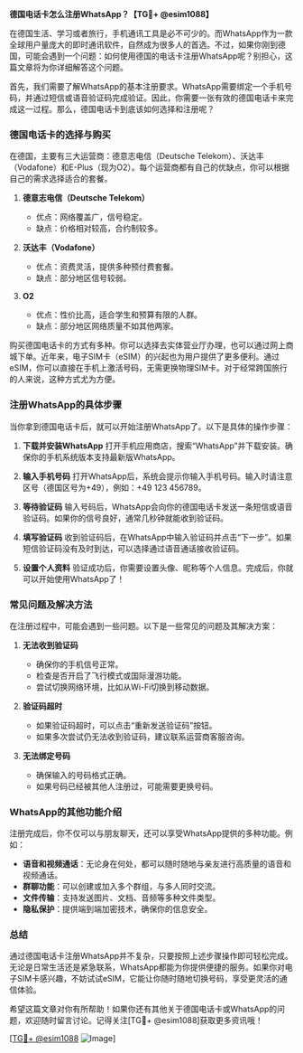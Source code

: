 **德国电话卡怎么注册WhatsApp？【TG💪+ @esim1088】**

在德国生活、学习或者旅行，手机通讯工具是必不可少的。而WhatsApp作为一款全球用户量庞大的即时通讯软件，自然成为很多人的首选。不过，如果你刚到德国，可能会遇到一个问题：如何使用德国的电话卡注册WhatsApp呢？别担心，这篇文章将为你详细解答这个问题。

首先，我们需要了解WhatsApp的基本注册要求。WhatsApp需要绑定一个手机号码，并通过短信或语音验证码完成验证。因此，你需要一张有效的德国电话卡来完成这一过程。那么，德国电话卡到底该如何选择和注册呢？

### 德国电话卡的选择与购买

在德国，主要有三大运营商：德意志电信（Deutsche Telekom）、沃达丰（Vodafone）和E-Plus（现为O2）。每个运营商都有自己的优缺点，你可以根据自己的需求选择适合的套餐。

1. **德意志电信（Deutsche Telekom）**
   - 优点：网络覆盖广，信号稳定。
   - 缺点：价格相对较高，合约制较多。
   
2. **沃达丰（Vodafone）**
   - 优点：资费灵活，提供多种预付费套餐。
   - 缺点：部分地区信号较弱。

3. **O2**
   - 优点：性价比高，适合学生和预算有限的人群。
   - 缺点：部分地区网络质量不如其他两家。

购买德国电话卡的方式有多种。你可以选择去实体营业厅办理，也可以通过网上商城下单。近年来，电子SIM卡（eSIM）的兴起也为用户提供了更多便利。通过eSIM，你可以直接在手机上激活号码，无需更换物理SIM卡。对于经常跨国旅行的人来说，这种方式尤为方便。

### 注册WhatsApp的具体步骤

当你拿到德国电话卡后，就可以开始注册WhatsApp了。以下是具体的操作步骤：

1. **下载并安装WhatsApp**
   打开手机应用商店，搜索“WhatsApp”并下载安装。确保你的手机系统版本支持最新版WhatsApp。

2. **输入手机号码**
   打开WhatsApp后，系统会提示你输入手机号码。输入时请注意区号（德国区号为+49），例如：+49 123 456789。

3. **等待验证码**
   输入号码后，WhatsApp会向你的德国电话卡发送一条短信或语音验证码。如果你的信号良好，通常几秒钟就能收到验证码。

4. **填写验证码**
   收到验证码后，在WhatsApp中输入验证码并点击“下一步”。如果短信验证码没有及时到达，可以选择通过语音通话接收验证码。

5. **设置个人资料**
   验证成功后，你需要设置头像、昵称等个人信息。完成后，你就可以开始使用WhatsApp了！

### 常见问题及解决方法

在注册过程中，可能会遇到一些问题。以下是一些常见的问题及其解决方案：

1. **无法收到验证码**
   - 确保你的手机信号正常。
   - 检查是否开启了飞行模式或国际漫游功能。
   - 尝试切换网络环境，比如从Wi-Fi切换到移动数据。

2. **验证码超时**
   - 如果验证码超时，可以点击“重新发送验证码”按钮。
   - 如果多次尝试仍无法收到验证码，建议联系运营商客服咨询。

3. **无法绑定号码**
   - 确保输入的号码格式正确。
   - 如果号码已经被其他人注册过，可能需要更换号码。

### WhatsApp的其他功能介绍

注册完成后，你不仅可以与朋友聊天，还可以享受WhatsApp提供的多种功能。例如：

- **语音和视频通话**：无论身在何处，都可以随时随地与亲友进行高质量的语音和视频通话。
- **群聊功能**：可以创建或加入多个群组，与多人同时交流。
- **文件传输**：支持发送图片、文档、音频等多种文件类型。
- **隐私保护**：提供端到端加密技术，确保你的信息安全。

### 总结

通过德国电话卡注册WhatsApp并不复杂，只要按照上述步骤操作即可轻松完成。无论是日常生活还是紧急联系，WhatsApp都能为你提供便捷的服务。如果你对电子SIM卡感兴趣，不妨试试eSIM，它能让你随时随地切换号码，享受更灵活的通信体验。

希望这篇文章对你有所帮助！如果你还有其他关于德国电话卡或WhatsApp的问题，欢迎随时留言讨论。记得关注[TG💪+ @esim1088]获取更多资讯哦！

[[TG💪+ @esim1088](https://t.me/s/esim1088) ![Image](https://i.postimg.cc/4NQfJmqS/Snipaste-2025-05-13-00-14-12.png)]